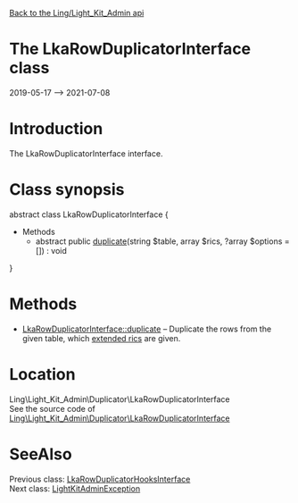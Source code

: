 [Back to the Ling/Light_Kit_Admin api](https://github.com/lingtalfi/Light_Kit_Admin/blob/master/doc/api/Ling/Light_Kit_Admin.md)



The LkaRowDuplicatorInterface class
================
2019-05-17 --> 2021-07-08






Introduction
============

The LkaRowDuplicatorInterface interface.



Class synopsis
==============


abstract class <span class="pl-k">LkaRowDuplicatorInterface</span>  {

- Methods
    - abstract public [duplicate](https://github.com/lingtalfi/Light_Kit_Admin/blob/master/doc/api/Ling/Light_Kit_Admin/Duplicator/LkaRowDuplicatorInterface/duplicate.md)(string $table, array $rics, ?array $options = []) : void

}






Methods
==============

- [LkaRowDuplicatorInterface::duplicate](https://github.com/lingtalfi/Light_Kit_Admin/blob/master/doc/api/Ling/Light_Kit_Admin/Duplicator/LkaRowDuplicatorInterface/duplicate.md) &ndash; Duplicate the rows from the given table, which [extended rics](https://github.com/lingtalfi/NotationFan/blob/master/ric.md#the-extended-ric) are given.





Location
=============
Ling\Light_Kit_Admin\Duplicator\LkaRowDuplicatorInterface<br>
See the source code of [Ling\Light_Kit_Admin\Duplicator\LkaRowDuplicatorInterface](https://github.com/lingtalfi/Light_Kit_Admin/blob/master/Duplicator/LkaRowDuplicatorInterface.php)



SeeAlso
==============
Previous class: [LkaRowDuplicatorHooksInterface](https://github.com/lingtalfi/Light_Kit_Admin/blob/master/doc/api/Ling/Light_Kit_Admin/Duplicator/LkaRowDuplicatorHooksInterface.md)<br>Next class: [LightKitAdminException](https://github.com/lingtalfi/Light_Kit_Admin/blob/master/doc/api/Ling/Light_Kit_Admin/Exception/LightKitAdminException.md)<br>
